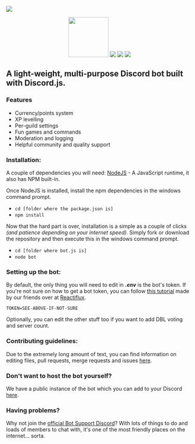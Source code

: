 ![](https://cdn.discordapp.com/attachments/745678226155634892/745942977804894259/SAVE_20200820_124943.jpeg)

<p align="center">
    <a href="https://standardjs.com/"><img width='108px' src="https://i.imgur.com/7nT5ptA.png"></a>
    <img src="https://img.shields.io/discord/492875641713328143?color=%237086D2&label=Discord&logo=Discord&style=for-the-badge">
    <img src="https://img.shields.io/github/license/TsuyoBot/main?logo=Apache&style=for-the-badge">
    <img src="https://img.shields.io/github/repo-size/TsuyoBot/main.svg?style=for-the-badge">
</p>

## A light-weight, multi-purpose Discord bot built with Discord.js.

### Features
- Currency/points system
- XP levelling
- Per-guild settings
- Fun games and commands
- Moderation and logging
- Helpful community and quality support

### Installation:
A couple of dependencies you will need:
[NodeJS](https://nodejs.org/en/download/) - A JavaScript runtime, it also has NPM built-in. 

Once NodeJS is installed, install the npm dependencies in the windows command prompt.
- ```cd [folder where the package.json is]```
- ```npm install```

Now that the hard part is over, installation is a simple as a couple of clicks *(and patience depending on your internet speed)*. Simply fork or download the repository and then execute this in the windows command prompt.
- ```cd [folder where bot.js is]```
- ```node bot```

### Setting up the bot:
By default, the only thing you will need to edit in **_.env_** is the bot's token. If you're not sure on how to get a bot token, you can follow [this tutorial](https://github.com/reactiflux/discord-irc/wiki/Creating-a-discord-bot-&-getting-a-token) made by our friends over at [Reactiflux](https://www.reactiflux.com/).

    TOKEN=SEE-ABOVE-IF-NOT-SURE

Optionally, you can edit the other stuff too if you want to add DBL voting and server count.

### Contributing guidelines:
Due to the extremely long amount of text, you can find information on editing files, pull requests, merge requests and issues [here](https://github.com/TsuyoBot/main/wiki/Contributing-Guidelines).

### Don't want to host the bot yourself?
We have a public instance of the bot which you can add to your Discord [here](https://discordapp.com/oauth2/authorize?client_id=719544875082842192&scope=bot&permissions=1506142455).

### Having problems?
Why not join the [official Bot Support Discord](https://discord.gg/6YG8bWP)? With lots of things to do and loads of members to chat with, it's one of the most friendly places on the internet... sorta.
